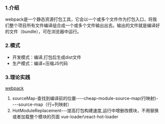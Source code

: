 ### 1.介绍
webpack是一个静态资源打包工具，它会以一个或多个文件作为打包入口，将我们整个项目所有文件编译组合成一个或多个文件输出出去。输出的文件就是编译好的文件（bundle），可在浏览器中运行。
### 2.模式
- 开发模式：编译,打包后生成dist文件
- 生产模式：编译+压缩JS代码
### 3.理论实践
[webpack](https://webpack.js.org/)

1. sourceMap-查找到编译前的位置----cheap-module-source-map(行映射)----source-map（行+列映射）
2. HotModuleReplacement---提高打包构建速度,运行中增删改模块，不用替换或者加载整个模块的页面 vue-loader\react-hot-loader
